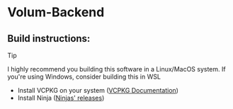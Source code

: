 # Volum-Backend
## Build instructions:
> [!TIP]
> I highly recommend you building this software in a Linux/MacOS system. If you're using Windows, consider building this in WSL
- Install VCPKG on your system ([VCPKG Documentation](https://learn.microsoft.com/en-us/vcpkg/get_started/get-started?pivots=shell-powershell))
- Install Ninja ([Ninjas' releases](https://github.com/ninja-build/ninja/releases))